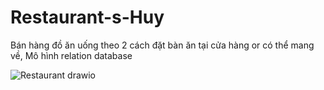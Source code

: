 # Restaurant-s-Huy
Bán hàng đồ ăn uống theo 2 cách đặt bàn ăn tại cửa hàng or có thể mang về,
Mô hình relation database 


![Restaurant drawio](https://user-images.githubusercontent.com/86525883/179220215-f08e0a7b-51e3-401a-b7b4-b51f6959b220.png)
